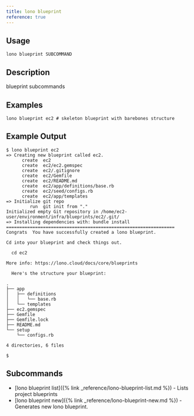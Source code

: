 ```yaml
---
title: lono blueprint
reference: true
---
```


## Usage

    lono blueprint SUBCOMMAND

## Description

blueprint subcommands

## Examples

    lono blueprint ec2 # skeleton blueprint with barebones structure

## Example Output

    $ lono blueprint ec2
    => Creating new blueprint called ec2.
          create  ec2
          create  ec2/ec2.gemspec
          create  ec2/.gitignore
          create  ec2/Gemfile
          create  ec2/README.md
          create  ec2/app/definitions/base.rb
          create  ec2/seed/configs.rb
          create  ec2/app/templates
    => Initialize git repo
             run  git init from "."
    Initialized empty Git repository in /home/ec2-user/environment/infra/blueprints/ec2/.git/
    => Installing dependencies with: bundle install
    ================================================================
    Congrats  You have successfully created a lono blueprint.

    Cd into your blueprint and check things out.

      cd ec2

    More info: https://lono.cloud/docs/core/blueprints

      Here's the structure your blueprint:

    .
    ├── app
    │   ├── definitions
    │   │   └── base.rb
    │   └── templates
    ├── ec2.gemspec
    ├── Gemfile
    ├── Gemfile.lock
    ├── README.md
    └── setup
        └── configs.rb

    4 directories, 6 files

    $

## Subcommands

* [lono blueprint list]({% link _reference/lono-blueprint-list.md %}) - Lists project blueprints
* [lono blueprint new]({% link _reference/lono-blueprint-new.md %}) - Generates new lono blueprint.


